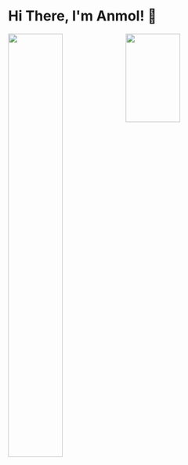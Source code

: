 # Hi There, I'm Anmol! 👋 

<img align="left" width="47%" src="https://github-readme-stats.vercel.app/api?username=anmol1203&show_icons=true&theme=radical" />

<img align="left" height="180" width="47%" src="https://github-readme-stats.vercel.app/api/top-langs/?username=anmol1203&layout=compact" />
